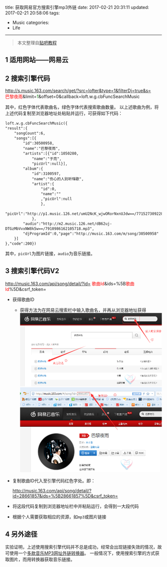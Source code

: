 title: 获取网易官方搜索引擎mp3外链
date: 2017-02-21 20:31:11
updated: 2017-02-21 20:58:06
tags:
- Music
categories:
- Life
---
> 本文整理自[贴吧教程](http://www.ii23.cn/forum.php?mod=viewthread&tid=445829&orderby=dateline)

## 1 适用网站——网易云

## 2 搜索引擎代码

http://s.music.163.com/search/get/?src=lofter&type=1&filterDj=true&s=<br><font color=red>巴黎夜雨</font>&limit=<font color=green>1</font>&offset=0&callback=loft.w.g.cbFuncSearchMusic

其中，红色字体代表歌曲名，绿色字体代表搜索歌曲数量。
以上述歌曲为例，将上述代码复制至浏览器地址处粘贴并运行，可获得如下代码：

```code
loft.w.g.cbFuncSearchMusic({
"result":{
    "songCount":6,
    "songs":[{
        "id":30500958,
        "name":"巴黎夜雨",
        "artists":[{"id":1050280,
            "name":"于亮",
            "picUrl":null}],
        "album":{
            "id":3100597,
            "name":"伤心的人别听嗨歌",
            "artist":{
                "id":0,
                "name":""
                ,"picUrl":null
                },
            "picUrl":"http://p1.music.126.net/umU2NcK_wjwORorNxnUJdw==/7715273092281138.jpg"
            },
        "audio":"http://m2.music.126.net/dB62uj-DTGzMbVvxNW8k5w==/7910986162105718.mp3",
        "djProgramId":0,"page":"http://music.163.com/m/song/30500958"
    }]
},"code":200})
```

其中，`picUrl`为图片链接，`audio`为音乐链接。

## 3 搜索引擎代码V2

http://music.163.com/api/song/detail/?id=
<font color=red>歌曲Id</font>&ids=%5B<font color=red>歌曲Id</font>%5D&csrf_token=

- 获得歌曲ID
    - 获得方法为在网易云搜索栏中输入歌曲名，并再从浏览器地址获得
    ![](../post_img/58ac3960ab6441067b004216)
    ![](../post_img/58ac3960ab6441067b004215)
- 复制歌曲ID代入至引擎代码红色字处。即：

    http://music.163.com/api/song/detail/?id=28661857&ids=%5B28661857%5D&csrf_token=
- 将这段代码复制到浏览器地址栏中并粘贴运行，会得到一大段代码
- 根据个人需要获取相应的资源，如`mp3`或图片链接

## 4 另外途径

实验证明，上述使用搜索引擎代码并不总是成功，经常会出现链接失效的情况，故可使用一个[多款音乐MP3网址外链转换器](http://www.360doc.com/content/15/0212/23/18404798_448243574.shtml)。
一般情况下，使用搜索引擎的方式获取图片，而用转换器获取音乐链接。